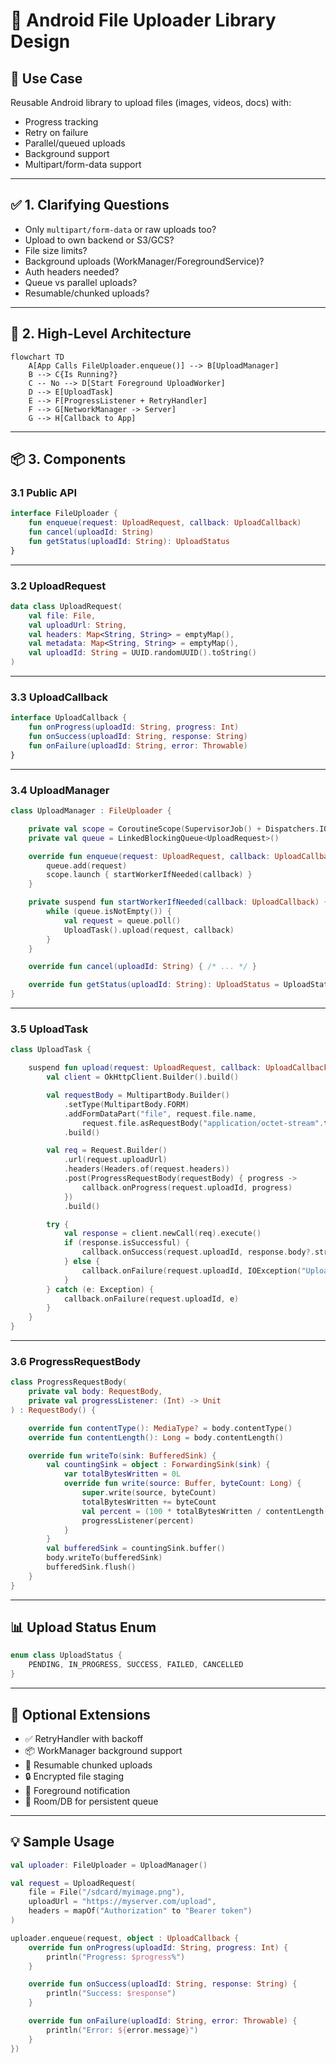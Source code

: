 
# 📁 Android File Uploader Library Design

## 📌 Use Case

Reusable Android library to upload files (images, videos, docs) with:

- Progress tracking
- Retry on failure
- Parallel/queued uploads
- Background support
- Multipart/form-data support

---

## ✅ 1. Clarifying Questions

- Only `multipart/form-data` or raw uploads too?
- Upload to own backend or S3/GCS?
- File size limits?
- Background uploads (WorkManager/ForegroundService)?
- Auth headers needed?
- Queue vs parallel uploads?
- Resumable/chunked uploads?

---

## 📐 2. High-Level Architecture

```mermaid
flowchart TD
    A[App Calls FileUploader.enqueue()] --> B[UploadManager]
    B --> C{Is Running?}
    C -- No --> D[Start Foreground UploadWorker]
    D --> E[UploadTask]
    E --> F[ProgressListener + RetryHandler]
    F --> G[NetworkManager -> Server]
    G --> H[Callback to App]
```

---

## 📦 3. Components

### 3.1 Public API

```kotlin
interface FileUploader {
    fun enqueue(request: UploadRequest, callback: UploadCallback)
    fun cancel(uploadId: String)
    fun getStatus(uploadId: String): UploadStatus
}
```

---

### 3.2 UploadRequest

```kotlin
data class UploadRequest(
    val file: File,
    val uploadUrl: String,
    val headers: Map<String, String> = emptyMap(),
    val metadata: Map<String, String> = emptyMap(),
    val uploadId: String = UUID.randomUUID().toString()
)
```

---

### 3.3 UploadCallback

```kotlin
interface UploadCallback {
    fun onProgress(uploadId: String, progress: Int)
    fun onSuccess(uploadId: String, response: String)
    fun onFailure(uploadId: String, error: Throwable)
}
```

---

### 3.4 UploadManager

```kotlin
class UploadManager : FileUploader {

    private val scope = CoroutineScope(SupervisorJob() + Dispatchers.IO)
    private val queue = LinkedBlockingQueue<UploadRequest>()

    override fun enqueue(request: UploadRequest, callback: UploadCallback) {
        queue.add(request)
        scope.launch { startWorkerIfNeeded(callback) }
    }

    private suspend fun startWorkerIfNeeded(callback: UploadCallback) {
        while (queue.isNotEmpty()) {
            val request = queue.poll()
            UploadTask().upload(request, callback)
        }
    }

    override fun cancel(uploadId: String) { /* ... */ }

    override fun getStatus(uploadId: String): UploadStatus = UploadStatus.PENDING
}
```

---

### 3.5 UploadTask

```kotlin
class UploadTask {

    suspend fun upload(request: UploadRequest, callback: UploadCallback) {
        val client = OkHttpClient.Builder().build()

        val requestBody = MultipartBody.Builder()
            .setType(MultipartBody.FORM)
            .addFormDataPart("file", request.file.name,
                request.file.asRequestBody("application/octet-stream".toMediaTypeOrNull()))
            .build()

        val req = Request.Builder()
            .url(request.uploadUrl)
            .headers(Headers.of(request.headers))
            .post(ProgressRequestBody(requestBody) { progress ->
                callback.onProgress(request.uploadId, progress)
            })
            .build()

        try {
            val response = client.newCall(req).execute()
            if (response.isSuccessful) {
                callback.onSuccess(request.uploadId, response.body?.string().orEmpty())
            } else {
                callback.onFailure(request.uploadId, IOException("Upload failed with code ${response.code}"))
            }
        } catch (e: Exception) {
            callback.onFailure(request.uploadId, e)
        }
    }
}
```

---

### 3.6 ProgressRequestBody

```kotlin
class ProgressRequestBody(
    private val body: RequestBody,
    private val progressListener: (Int) -> Unit
) : RequestBody() {

    override fun contentType(): MediaType? = body.contentType()
    override fun contentLength(): Long = body.contentLength()

    override fun writeTo(sink: BufferedSink) {
        val countingSink = object : ForwardingSink(sink) {
            var totalBytesWritten = 0L
            override fun write(source: Buffer, byteCount: Long) {
                super.write(source, byteCount)
                totalBytesWritten += byteCount
                val percent = (100 * totalBytesWritten / contentLength()).toInt()
                progressListener(percent)
            }
        }
        val bufferedSink = countingSink.buffer()
        body.writeTo(bufferedSink)
        bufferedSink.flush()
    }
}
```

---

## 📊 Upload Status Enum

```kotlin
enum class UploadStatus {
    PENDING, IN_PROGRESS, SUCCESS, FAILED, CANCELLED
}
```

---

## 🚀 Optional Extensions

- ✅ RetryHandler with backoff
- 📦 WorkManager background support
- 🔄 Resumable chunked uploads
- 🔒 Encrypted file staging
- 🔔 Foreground notification
- 🧠 Room/DB for persistent queue

---

## 💡 Sample Usage

```kotlin
val uploader: FileUploader = UploadManager()

val request = UploadRequest(
    file = File("/sdcard/myimage.png"),
    uploadUrl = "https://myserver.com/upload",
    headers = mapOf("Authorization" to "Bearer token")
)

uploader.enqueue(request, object : UploadCallback {
    override fun onProgress(uploadId: String, progress: Int) {
        println("Progress: $progress%")
    }

    override fun onSuccess(uploadId: String, response: String) {
        println("Success: $response")
    }

    override fun onFailure(uploadId: String, error: Throwable) {
        println("Error: ${error.message}")
    }
})
```
